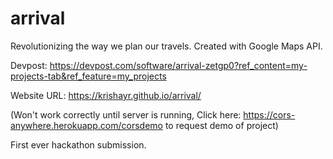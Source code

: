 # arrival
Revolutionizing the way we plan our travels. Created with Google Maps API.

Devpost: https://devpost.com/software/arrival-zetgp0?ref_content=my-projects-tab&ref_feature=my_projects

Website URL: https://krishayr.github.io/arrival/

(Won't work correctly until server is running, Click here: https://cors-anywhere.herokuapp.com/corsdemo to request demo of project)


First ever hackathon submission. 
